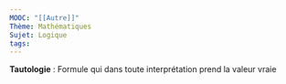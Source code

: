 ```yaml
---
MOOC: "[[Autre]]"
Thème: Mathématiques
Sujet: Logique
tags:
---
```


**Tautologie** : Formule qui dans toute interprétation prend la valeur vraie


